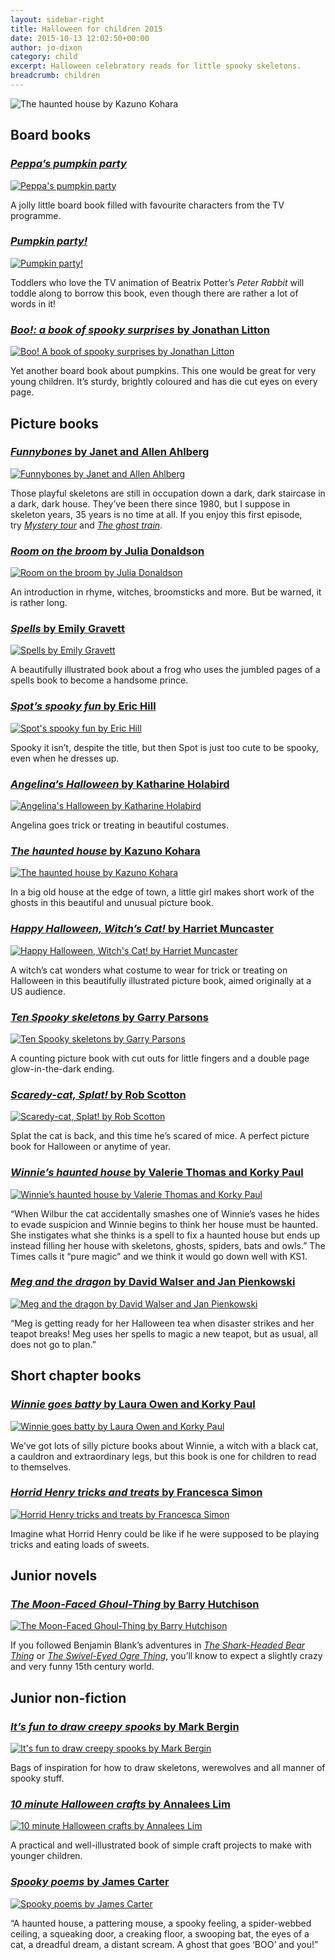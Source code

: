 ```yaml
---
layout: sidebar-right
title: Halloween for children 2015
date: 2015-10-13 12:02:50+00:00
author: jo-dixon
category: child
excerpt: Halloween celebratory reads for little spooky skeletons.
breadcrumb: children
---
```

![The haunted house by Kazuno Kohara](/images/featured/featured-the-haunted-house.jpg)

## Board books

### [<cite>Peppa&#8217;s pumpkin party</cite>](https://suffolk.spydus.co.uk/cgi-bin/spydus.exe/ENQ/OPAC/BIBENQ/19578126?QRY=CTIBIB%3C%20IRN(57016298)&QRYTEXT=Peppa%27s%20pumpkin%20party)

[![Peppa's pumpkin party](/images/article/peppas-pumpkin-party.jpg)](https://suffolk.spydus.co.uk/cgi-bin/spydus.exe/ENQ/OPAC/BIBENQ/19578126?QRY=CTIBIB%3C%20IRN(57016298)&QRYTEXT=Peppa%27s%20pumpkin%20party)

A jolly little board book filled with favourite characters from the TV programme.

### [<cite>Pumpkin party!</cite>](https://suffolk.spydus.co.uk/cgi-bin/spydus.exe/ENQ/OPAC/BIBENQ/5887512?QRY=CTIBIB%3C%20IRN(52486114)&QRYTEXT=Pumpkin%20party!)

[![Pumpkin party!](/images/article/pumpkin-party.jpg)](https://suffolk.spydus.co.uk/cgi-bin/spydus.exe/ENQ/OPAC/BIBENQ/19578126?QRY=CTIBIB%3C%20IRN(57016298)&QRYTEXT=Peppa%27s%20pumpkin%20party)

Toddlers who love the TV animation of Beatrix Potter’s <cite>Peter Rabbit</cite> will toddle along to borrow this book, even though there are rather a lot of words in it!

### [<cite>Boo!: a book of spooky surprises</cite> by Jonathan Litton](https://suffolk.spydus.co.uk/cgi-bin/spydus.exe/ENQ/OPAC/BIBENQ/5892325?QRY=CTIBIB%3C%20IRN(51850102)&QRYTEXT=Boo!%20%3A%20a%20book%20of%20spooky%20surprises)

[![Boo! A book of spooky surprises by Jonathan Litton](/images/article/boo-a-book-of-spooky-surprises.jpg)](https://suffolk.spydus.co.uk/cgi-bin/spydus.exe/ENQ/OPAC/BIBENQ/10784523?QRY=CTIBIB%3C%20IRN(51850102)&QRYTEXT=Boo!%20%3A%20a%20book%20of%20spooky%20surprises)

Yet another board book about pumpkins. This one would be great for very young children. It’s sturdy, brightly coloured and has die cut eyes on every page.

## Picture books

### [<cite>Funnybones</cite> by Janet and Allen Ahlberg](https://suffolk.spydus.co.uk/cgi-bin/spydus.exe/ENQ/OPAC/BIBENQ/13371056?QRY=CTIBIB%3C%20IRN(78671)&QRYTEXT=Funnybones)

[![Funnybones by Janet and Allen Ahlberg](/images/article/funnybones.jpg)](https://suffolk.spydus.co.uk/cgi-bin/spydus.exe/ENQ/OPAC/BIBENQ/13371056?QRY=CTIBIB%3C%20IRN(78671)&QRYTEXT=Funnybones)

Those playful skeletons are still in occupation down a dark, dark staircase in a dark, dark house. They’ve been there since 1980, but I suppose in skeleton years, 35 years is no time at all. If you enjoy this first episode, try <cite><a href="https://suffolk.spydus.co.uk/cgi-bin/spydus.exe/ENQ/OPAC/BIBENQ/13566262?QRY=CTIBIB%3C%20IRN(78741)&QRYTEXT=Mystery%20tour">Mystery tour</a></cite> and <cite><a href="https://suffolk.spydus.co.uk/cgi-bin/spydus.exe/ENQ/OPAC/BIBENQ/13567608?QRY=CTIBIB%3C%20IRN(78752)&QRYTEXT=The%20ghost%20train">The ghost train</a></cite>.

### [<cite>Room on the broom</cite> by Julia Donaldson](https://suffolk.spydus.co.uk/cgi-bin/spydus.exe/ENQ/OPAC/BIBENQ/13377788?QRY=CTIBIB%3C%20IRN(584194)&QRYTEXT=Room%20on%20the%20broom)

[![Room on the broom by Julia Donaldson](/images/article/room-on-the-broom.jpg)](https://suffolk.spydus.co.uk/cgi-bin/spydus.exe/ENQ/OPAC/BIBENQ/13371056?QRY=CTIBIB%3C%20IRN(78671)&QRYTEXT=Funnybones)

An introduction in rhyme, witches, broomsticks and more. But be warned, it is rather long.

### [<cite>Spells</cite> by Emily Gravett](https://suffolk.spydus.co.uk/cgi-bin/spydus.exe/ENQ/OPAC/BIBENQ/13379666?QRY=CTIBIB%3C%20IRN(245669)&QRYTEXT=Spells)

[![Spells by Emily Gravett](/images/article/spells.jpg)](https://suffolk.spydus.co.uk/cgi-bin/spydus.exe/ENQ/OPAC/BIBENQ/13379666?QRY=CTIBIB%3C%20IRN(245669)&QRYTEXT=Spells)

A beautifully illustrated book about a frog who uses the jumbled pages of a spells book to become a handsome prince.

### [<cite>Spot&#8217;s spooky fun</cite> by Eric Hill](https://suffolk.spydus.co.uk/cgi-bin/spydus.exe/ENQ/OPAC/BIBENQ/13383445?QRY=CTIBIB%3C%20IRN(39945623)&QRYTEXT=Spot%27s%20spooky%20fun)

[![Spot's spooky fun by Eric Hill](/images/article/spots-spooky-fun.jpg)](https://suffolk.spydus.co.uk/cgi-bin/spydus.exe/ENQ/OPAC/BIBENQ/13383445?QRY=CTIBIB%3C%20IRN(39945623)&QRYTEXT=Spot%27s%20spooky%20fun)

Spooky it isn’t, despite the title, but then Spot is just too cute to be spooky, even when he dresses up.

### [<cite>Angelina&#8217;s Halloween</cite> by Katharine Holabird](https://suffolk.spydus.co.uk/cgi-bin/spydus.exe/ENQ/OPAC/BIBENQ/13525340?QRY=CTIBIB%3C%20IRN(85441)&QRYTEXT=Angelina%27s%20Halloween)

[![Angelina's Halloween by Katharine Holabird](/images/article/angelinas-halloween.jpg)](https://suffolk.spydus.co.uk/cgi-bin/spydus.exe/ENQ/OPAC/BIBENQ/13525340?QRY=CTIBIB%3C%20IRN(85441)&QRYTEXT=Angelina%27s%20Halloween)

Angelina goes trick or treating in beautiful costumes.

### [<cite>The haunted house</cite> by Kazuno Kohara](https://suffolk.spydus.co.uk/cgi-bin/spydus.exe/ENQ/OPAC/BIBENQ/13525831?QRY=CTIBIB%3C%20IRN(362943)&QRYTEXT=The%20haunted%20house)

[![The haunted house by Kazuno Kohara](/images/article/the-haunted-house.jpg)](https://suffolk.spydus.co.uk/cgi-bin/spydus.exe/ENQ/OPAC/BIBENQ/13525831?QRY=CTIBIB%3C%20IRN(362943)&QRYTEXT=The%20haunted%20house)

In a big old house at the edge of town, a little girl makes short work of the ghosts in this beautiful and unusual picture book.

### [<cite>Happy Halloween, Witch&#8217;s Cat!</cite> by Harriet Muncaster](https://suffolk.spydus.co.uk/cgi-bin/spydus.exe/ENQ/OPAC/BIBENQ/13527276?QRY=CTIBIB%3C%20IRN(56502655)&QRYTEXT=Happy%20Halloween%2C%20Witch%27s%20Cat!)

[![Happy Halloween, Witch's Cat! by Harriet Muncaster](/images/article/happy-halloween-witchs-cat.jpg)](https://suffolk.spydus.co.uk/cgi-bin/spydus.exe/ENQ/OPAC/BIBENQ/13527276?QRY=CTIBIB%3C%20IRN(56502655)&QRYTEXT=Happy%20Halloween%2C%20Witch%27s%20Cat!)

A witch’s cat wonders what costume to wear for trick or treating on Halloween in this beautifully illustrated picture book, aimed originally at a US audience.

### [<cite>Ten Spooky skeletons</cite> by Garry Parsons](https://suffolk.spydus.co.uk/cgi-bin/spydus.exe/ENQ/OPAC/BIBENQ/13530846?QRY=CTIBIB%3C%20IRN(44978433)&QRYTEXT=Ten%20spooky%20skeletons%20%3A%20a%20peek-through%20picture%20book)

[![Ten Spooky skeletons by Garry Parsons](/images/article/ten-spooky-skeletons.jpg)](https://suffolk.spydus.co.uk/cgi-bin/spydus.exe/ENQ/OPAC/BIBENQ/13530846?QRY=CTIBIB%3C%20IRN(44978433)&QRYTEXT=Ten%20spooky%20skeletons%20%3A%20a%20peek-through%20picture%20book)

A counting picture book with cut outs for little fingers and a double page glow-in-the-dark ending.

### [<cite>Scaredy-cat, Splat!</cite> by Rob Scotton](https://suffolk.spydus.co.uk/cgi-bin/spydus.exe/ENQ/OPAC/BIBENQ/13532198?QRY=CTIBIB%3C%20IRN(268694)&QRYTEXT=Scaredy-cat%2C%20Splat!)

[![Scaredy-cat, Splat! by Rob Scotton](/images/article/scaredy-cat-splat.jpg)](https://suffolk.spydus.co.uk/cgi-bin/spydus.exe/ENQ/OPAC/BIBENQ/13532198?QRY=CTIBIB%3C%20IRN(268694)&QRYTEXT=Scaredy-cat%2C%20Splat!)

Splat the cat is back, and this time he’s scared of mice. A perfect picture book for Halloween or anytime of year.

### [<cite>Winnie’s haunted house</cite> by Valerie Thomas and Korky Paul](https://suffolk.spydus.co.uk/cgi-bin/spydus.exe/ENQ/OPAC/BIBENQ/13533664?QRY=CTIBIB%3C%20IRN(52486814)&QRYTEXT=Winnie%27s%20haunted%20house)

[![Winnie’s haunted house by Valerie Thomas and Korky Paul](/images/article/winnies-haunted-house.jpg)](https://suffolk.spydus.co.uk/cgi-bin/spydus.exe/ENQ/OPAC/BIBENQ/13533664?QRY=CTIBIB%3C%20IRN(52486814)&QRYTEXT=Winnie%27s%20haunted%20house)

“When Wilbur the cat accidentally smashes one of Winnie&#8217;s vases he hides to evade suspicion and Winnie begins to think her house must be haunted. She instigates what she thinks is a spell to fix a haunted house but ends up instead filling her house with skeletons, ghosts, spiders, bats and owls.” The Times calls it “pure magic” and we think it would go down well with KS1.

### [<cite>Meg and the dragon</cite> by David Walser and Jan Pienkowski](https://suffolk.spydus.co.uk/cgi-bin/spydus.exe/ENQ/OPAC/BIBENQ/13535735?QRY=CTIBIB%3C%20IRN(52486790)&QRYTEXT=Meg%20and%20the%20dragon)

[![Meg and the dragon by David Walser and Jan Pienkowski](/images/article/meg-and-the-dragon.jpg)](https://suffolk.spydus.co.uk/cgi-bin/spydus.exe/ENQ/OPAC/BIBENQ/13535735?QRY=CTIBIB%3C%20IRN(52486790)&QRYTEXT=Meg%20and%20the%20dragon)

“Meg is getting ready for her Halloween tea when disaster strikes and her teapot breaks! Meg uses her spells to magic a new teapot, but as usual, all does not go to plan.”

## Short chapter books

### [<cite>Winnie goes batty</cite> by Laura Owen and Korky Paul](https://suffolk.spydus.co.uk/cgi-bin/spydus.exe/ENQ/OPAC/BIBENQ/13538112?QRY=CTIBIB%3C%20IRN(43206891)&QRYTEXT=Winnie%20goes%20batty)

[![Winnie goes batty by Laura Owen and Korky Paul](/images/article/winnie-goes-batty.jpg)](https://suffolk.spydus.co.uk/cgi-bin/spydus.exe/ENQ/OPAC/BIBENQ/13538112?QRY=CTIBIB%3C%20IRN(43206891)&QRYTEXT=Winnie%20goes%20batty)

We’ve got lots of silly picture books about Winnie, a witch with a black cat, a cauldron and extraordinary legs, but this book is one for children to read to themselves.

### [<cite>Horrid Henry tricks and treats</cite> by Francesca Simon](https://suffolk.spydus.co.uk/cgi-bin/spydus.exe/ENQ/OPAC/BIBENQ/13539446?QRY=CTIBIB%3C%20IRN(1440462)&QRYTEXT=Horrid%20Henry%20tricks%20and%20treats)

[![Horrid Henry tricks and treats by Francesca Simon](/images/article/horrid-henry-tricks-and-treats.jpg)](https://suffolk.spydus.co.uk/cgi-bin/spydus.exe/ENQ/OPAC/BIBENQ/13539446?QRY=CTIBIB%3C%20IRN(1440462)&QRYTEXT=Horrid%20Henry%20tricks%20and%20treats)

Imagine what Horrid Henry could be like if he were supposed to be playing tricks and eating loads of sweets.

## Junior novels

### [<cite>The Moon-Faced Ghoul-Thing</cite> by Barry Hutchison](https://suffolk.spydus.co.uk/cgi-bin/spydus.exe/ENQ/OPAC/BIBENQ/19579136?QRY=CTIBIB%3C%20IRN(57311742)&QRYTEXT=The%20moon-faced%20ghoul-thing)

[![The Moon-Faced Ghoul-Thing by Barry Hutchison](/images/article/the-moon-faced-ghoul-thing.jpg)](https://suffolk.spydus.co.uk/cgi-bin/spydus.exe/ENQ/OPAC/BIBENQ/19579136?QRY=CTIBIB%3C%20IRN(57311742)&QRYTEXT=The%20moon-faced%20ghoul-thing)

If you followed Benjamin Blank’s adventures in <cite><a href="https://suffolk.spydus.co.uk/cgi-bin/spydus.exe/ENQ/OPAC/BIBENQ/13575026?QRY=CTIBIB%3C%20IRN(49012871)&QRYTEXT=The%20shark-headed%20bear-thing">The Shark-Headed Bear Thing</a></cite> or <cite><a href="https://suffolk.spydus.co.uk/cgi-bin/spydus.exe/ENQ/OPAC/BIBENQ/13576040?QRY=CTIBIB%3C%20IRN(50193109)&QRYTEXT=The%20swivel-eyed%20ogre-thing">The Swivel-Eyed Ogre Thing</a></cite>, you’ll know to expect a slightly crazy and very funny 15th century world.

## Junior non-fiction

### [<cite>It&#8217;s fun to draw creepy spooks</cite> by Mark Bergin](https://suffolk.spydus.co.uk/cgi-bin/spydus.exe/ENQ/OPAC/BIBENQ/13541750?QRY=CTIBIB%3C%20IRN(1085963)&QRYTEXT=Creepy%20spooks)

[![It's fun to draw creepy spooks by Mark Bergin](/images/article/its-fun-to-draw-creepy-spooks.jpg)](https://suffolk.spydus.co.uk/cgi-bin/spydus.exe/ENQ/OPAC/BIBENQ/13541750?QRY=CTIBIB%3C%20IRN(1085963)&QRYTEXT=Creepy%20spooks)

Bags of inspiration for how to draw skeletons, werewolves and all manner of spooky stuff.

### [<cite>10 minute Halloween crafts</cite> by Annalees Lim](https://suffolk.spydus.co.uk/cgi-bin/spydus.exe/ENQ/OPAC/BIBENQ/13542590?QRY=CTIBIB%3C%20IRN(39260893)&QRYTEXT=10%20minute%20Halloween%20crafts)

[![10 minute Halloween crafts by Annalees Lim](/images/article/10-minute-halloween-crafts.jpg)](https://suffolk.spydus.co.uk/cgi-bin/spydus.exe/ENQ/OPAC/BIBENQ/13542590?QRY=CTIBIB%3C%20IRN(39260893)&QRYTEXT=10%20minute%20Halloween%20crafts)

A practical and well-illustrated book of simple craft projects to make with younger children.

### [<cite>Spooky poems</cite> by James Carter](https://suffolk.spydus.co.uk/cgi-bin/spydus.exe/ENQ/OPAC/BIBENQ/13544386?QRY=CTIBIB%3C%20IRN(603801)&QRYTEXT=Spooky%20poems)

[![Spooky poems by James Carter](/images/article/spooky-poems.jpg)](https://suffolk.spydus.co.uk/cgi-bin/spydus.exe/ENQ/OPAC/BIBENQ/13544386?QRY=CTIBIB%3C%20IRN(603801)&QRYTEXT=Spooky%20poems)

“A haunted house, a pattering mouse, a spooky feeling, a spider-webbed ceiling, a squeaking door, a creaking floor, a swooping bat, the eyes of a cat, a dreadful dream, a distant scream. A ghost that goes &#8216;BOO&#8217; and you!”
